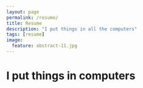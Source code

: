 ```yaml
---
layout: page
permalink: /resume/
title: Resume
description: "I put things in all the computers"
tags: [resume]
image:
  feature: abstract-11.jpg
---
```

# I put things in computers
